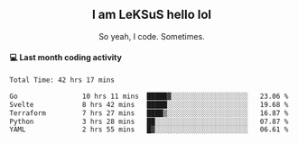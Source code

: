 <h2 align="center">I am LeKSuS hello lol</h2>
<p align="center">So yeah, I code. Sometimes.</p>

#### :computer: Last month coding activity
<!--START_SECTION:waka-->

```txt
Total Time: 42 hrs 17 mins

Go                10 hrs 11 mins  █████▓░░░░░░░░░░░░░░░░░░░   23.06 %
Svelte            8 hrs 42 mins   █████░░░░░░░░░░░░░░░░░░░░   19.68 %
Terraform         7 hrs 27 mins   ████▒░░░░░░░░░░░░░░░░░░░░   16.87 %
Python            3 hrs 28 mins   ██░░░░░░░░░░░░░░░░░░░░░░░   07.87 %
YAML              2 hrs 55 mins   █▓░░░░░░░░░░░░░░░░░░░░░░░   06.61 %
```

<!--END_SECTION:waka-->
